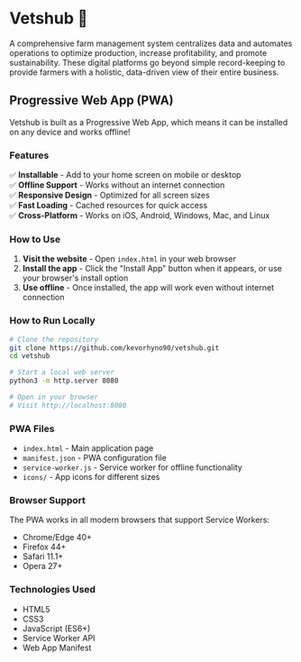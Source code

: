 # Vetshub 🐄

A comprehensive farm management system centralizes data and automates operations to optimize production, increase profitability, and promote sustainability. These digital platforms go beyond simple record-keeping to provide farmers with a holistic, data-driven view of their entire business.

## Progressive Web App (PWA)

Vetshub is built as a Progressive Web App, which means it can be installed on any device and works offline!

### Features

✅ **Installable** - Add to your home screen on mobile or desktop  
✅ **Offline Support** - Works without an internet connection  
✅ **Responsive Design** - Optimized for all screen sizes  
✅ **Fast Loading** - Cached resources for quick access  
✅ **Cross-Platform** - Works on iOS, Android, Windows, Mac, and Linux  

### How to Use

1. **Visit the website** - Open `index.html` in your web browser
2. **Install the app** - Click the "Install App" button when it appears, or use your browser's install option
3. **Use offline** - Once installed, the app will work even without internet connection

### How to Run Locally

```bash
# Clone the repository
git clone https://github.com/kevorhyno90/vetshub.git
cd vetshub

# Start a local web server
python3 -m http.server 8080

# Open in your browser
# Visit http://localhost:8080
```

### PWA Files

- `index.html` - Main application page
- `manifest.json` - PWA configuration file
- `service-worker.js` - Service worker for offline functionality
- `icons/` - App icons for different sizes

### Browser Support

The PWA works in all modern browsers that support Service Workers:
- Chrome/Edge 40+
- Firefox 44+
- Safari 11.1+
- Opera 27+

### Technologies Used

- HTML5
- CSS3
- JavaScript (ES6+)
- Service Worker API
- Web App Manifest
